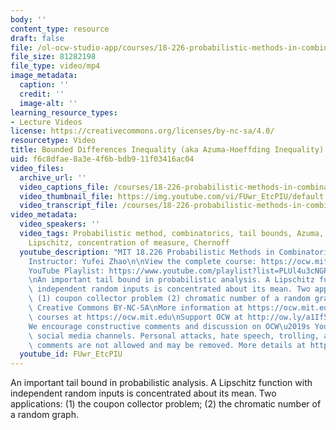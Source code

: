 ```yaml
---
body: ''
content_type: resource
draft: false
file: /ol-ocw-studio-app/courses/18-226-probabilistic-methods-in-combinatorics-fall-2022/18226-bounded-differences-inequality_360p_16_9.mp4
file_size: 81282198
file_type: video/mp4
image_metadata:
  caption: ''
  credit: ''
  image-alt: ''
learning_resource_types:
- Lecture Videos
license: https://creativecommons.org/licenses/by-nc-sa/4.0/
resourcetype: Video
title: Bounded Differences Inequality (aka Azuma-Hoeffding Inequality)
uid: f6c8dfae-8a3e-4f6b-bdb9-11f03416ac04
video_files:
  archive_url: ''
  video_captions_file: /courses/18-226-probabilistic-methods-in-combinatorics-fall-2022/1L3WnZkErpGW2F7CNb8iu8HNLnP2MPmu2_transcript.webvtt
  video_thumbnail_file: https://img.youtube.com/vi/FUwr_EtcPIU/default.jpg
  video_transcript_file: /courses/18-226-probabilistic-methods-in-combinatorics-fall-2022/1L3WnZkErpGW2F7CNb8iu8HNLnP2MPmu2_transcript.pdf
video_metadata:
  video_speakers: ''
  video_tags: Probabilistic method, combinatorics, tail bounds, Azuma, Hoeffding,
    Lipschitz, concentration of measure, Chernoff
  youtube_description: "MIT 18.226 Probabilistic Methods in Combinatorics, Fall 2024\n\
    Instructor: Yufei Zhao\n\nView the complete course: https://ocw.mit.edu/courses/18-226-probabilistic-methods-in-combinatorics-fall-2022/\n\
    YouTube Playlist: https://www.youtube.com/playlist?list=PLUl4u3cNGP61cYB5ymvFiEbIb-wWHfaqO\n\
    \nAn important tail bound in probabilistic analysis. A Lipschitz function with\
    \ independent random inputs is concentrated about its mean. Two applications:\
    \ (1) coupon collector problem (2) chromatic number of a random graph.\n\nLicense:\
    \ Creative Commons BY-NC-SA\nMore information at https://ocw.mit.edu/terms\nMore\
    \ courses at https://ocw.mit.edu\nSupport OCW at http://ow.ly/a1If50zVRlQ\n\n\
    We encourage constructive comments and discussion on OCW\u2019s YouTube and other\
    \ social media channels. Personal attacks, hate speech, trolling, and inappropriate\
    \ comments are not allowed and may be removed. More details at https://ocw.mit.edu/comments."
  youtube_id: FUwr_EtcPIU
---
```

An important tail bound in probabilistic analysis. A Lipschitz function with independent random inputs is concentrated about its mean. Two applications: (1) the coupon collector problem; (2) the chromatic number of a random graph.